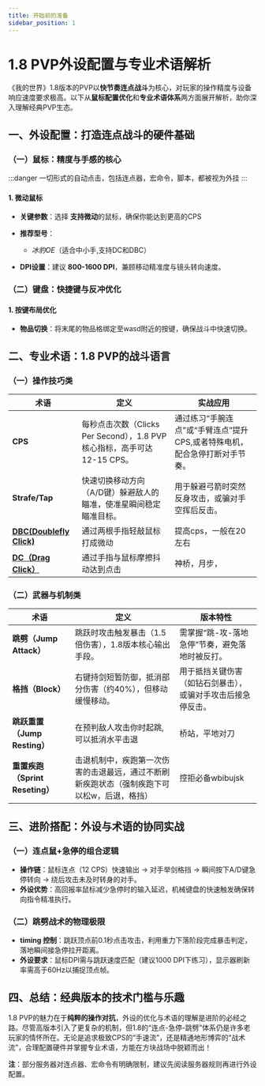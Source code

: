 ```yaml
---
title: 开始前的准备
sidebar_position: 1
---
```

# 1.8 PVP外设配置与专业术语解析

《我的世界》1.8版本的PVP以**快节奏连点战斗**为核心，对玩家的操作精度与设备响应速度要求极高。以下从**鼠标配置优化**和**专业术语体系**两方面展开解析，助你深入理解经典PVP生态。

## 一、外设配置：打造连点战斗的硬件基础

### （一）鼠标：精度与手感的核心

:::danger
一切形式的自动点击，包括连点器，宏命令，脚本，都被视为外挂
:::

#### 1. **微动鼠标**

- **关键参数**：选择 **支持微动**的鼠标，确保你能达到更高的CPS
- **推荐型号**：

  - *冰豹OE*（适合中小手,支持DC和DBC）
- **DPI设置**：建议 **800-1600 DPI**，兼顾移动精准度与镜头转向速度。

### （二）键盘：快捷键与反冲优化

#### 1. **按键布局优化**

- **物品切换**：将末尾的物品格绑定至wasd附近的按键，确保战斗中快速切换。

## 二、专业术语：1.8 PVP的战斗语言

### （一）操作技巧类


| **术语**                                                                                  | **定义**                                                                | **实战应用**                                                                   |
| ----------------------------------------------------------------------------------------- | ----------------------------------------------------------------------- | ------------------------------------------------------------------------------ |
| **CPS**                                                                                   | 每秒点击次数（Clicks Per Second），1.8 PVP核心指标，高手可达12-15 CPS。 | 通过练习“手腕连点”或“手臂连点”提升CPS,或者特殊电机，配合急停打断对手节奏。 |
| **Strafe/Tap**                                                                            | 快速切换移动方向（A/D键）躲避敌人的瞄准，使准星瞬间稳定瞄准目标。       | 用于躲避弓箭时突然反身攻击，或骗对手空挥后反击。                               |
| **[DBC(Doublefly Click)](https://search.bilibili.com/all?keyword=DBC%E6%95%99%E7%A8%8B)** | 通过两根手指轻敲鼠标打成微动                                            | 提高cps，一般在20左右                                                          |
| **[DC（Drag Click）](https://search.bilibili.com/all?keyword=DC%E6%95%99%E7%A8%8B)**      | 通过手指与鼠标摩擦抖动达到点击                                          | 神桥，月步，                                                                   |

### （二）武器与机制类


| **术语**                        | **定义**                                                                                    | **版本特性**                                                 |
| ------------------------------- | ------------------------------------------------------------------------------------------- | ------------------------------------------------------------ |
| **跳劈（Jump Attack）**         | 跳跃时攻击触发暴击（1.5倍伤害），1.8版本核心输出手段。                                      | 需掌握“跳-攻-落地急停”节奏，避免落地时被反打。             |
| **格挡（Block）**               | 右键持剑短暂防御，抵消部分伤害（约40%），但移动缓慢移动。                                   | 用于抵挡关键伤害（如钻石剑暴击），或骗对手攻击后接急停反击。 |
| **跳跃重置（Jump Resting）**    | 在预判敌人攻击你时起跳,可以抵消水平击退                                                     | 桥站，平地对刀                                               |
| **重置疾跑（Sprint Reseting）** | 击退机制中，疾跑第一次伤害的击退最远，通过不断刷新疾跑状态（强制疾跑下可以松w，后退，格挡） | 控拒必备wbibujsk                                             |

## 三、进阶搭配：外设与术语的协同实战

### （一）连点鼠+急停的组合逻辑

- **操作链**：鼠标连点（12 CPS）快速输出 → 对手举剑格挡 → 瞬间按下A/D键急停转向 → 绕后攻击未及时转身的对手。
- **外设优势**：高回报率鼠标减少急停时的输入延迟，机械键盘的快速触发确保转向指令精准执行。

### （二）跳劈战术的物理极限

- **timing 控制**：跳跃顶点前0.1秒点击攻击，利用重力下落阶段完成暴击判定，落地瞬间接急停拉开距离。
- **外设要求**：鼠标DPI需与跳跃速度匹配（建议1000 DPI下练习），显示器刷新率需高于60Hz以捕捉顶点帧。

## 四、总结：经典版本的技术门槛与乐趣

1.8 PVP的魅力在于**纯粹的操作对抗**，外设的优化与术语的理解是进阶的必经之路。尽管高版本引入了更复杂的机制，但1.8的“连点-急停-跳劈”体系仍是许多老玩家的情怀所在。无论是追求极致CPS的“手速流”，还是精通地形博弈的“战术流”，合理配置硬件并掌握专业术语，方能在方块战场中脱颖而出！

**注**：部分服务器对连点器、宏命令有明确限制，建议先阅读服务器规则再进行外设配置。
